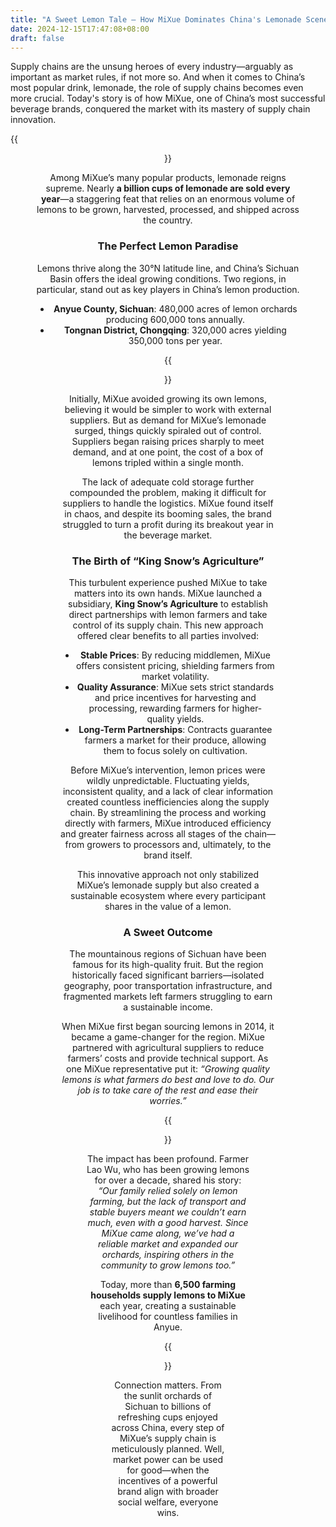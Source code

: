 ```yaml
---
title: "A Sweet Lemon Tale — How MiXue Dominates China's Lemonade Scene via Supply Chain"
date: 2024-12-15T17:47:08+08:00
draft: false
---
```


Supply chains are the unsung heroes of every industry—arguably as important as market rules, if not more so. And when it comes to China’s most popular drink, lemonade, the role of supply chains becomes even more crucial. Today's story is of how MiXue, one of China’s most successful beverage brands, conquered the market with its mastery of supply chain innovation.

{{<figure align="center" src="/eternal_sunshine/mixue_lemonade.jpeg" caption="MiXue dominates the low-price milk tea market in China, earning it the title of 'Starbucks of low prices.'" width="100%">}}

Among MiXue’s many popular products, lemonade reigns supreme. Nearly **a billion cups of lemonade are sold every year**—a staggering feat that relies on an enormous volume of lemons to be grown, harvested, processed, and shipped across the country.

### The Perfect Lemon Paradise

Lemons thrive along the 30°N latitude line, and China’s Sichuan Basin offers the ideal growing conditions. Two regions, in particular, stand out as key players in China’s lemon production.

- **Anyue County, Sichuan**: 480,000 acres of lemon orchards producing 600,000 tons annually.
- **Tongnan District, Chongqing**: 320,000 acres yielding 350,000 tons per year.

{{<figure align="center" src="/eternal_sunshine/lemon_map.jpeg" caption="Tongnan District produces an impressive 350,000 tons of lemons each year from 320,000 acres." width="100%">}}

Initially, MiXue avoided growing its own lemons, believing it would be simpler to work with external suppliers. But as demand for MiXue’s lemonade surged, things quickly spiraled out of control. Suppliers began raising prices sharply to meet demand, and at one point, the cost of a box of lemons tripled within a single month.

The lack of adequate cold storage further compounded the problem, making it difficult for suppliers to handle the logistics. MiXue found itself in chaos, and despite its booming sales, the brand struggled to turn a profit during its breakout year in the beverage market.

### The Birth of “King Snow’s Agriculture”

This turbulent experience pushed MiXue to take matters into its own hands. MiXue launched a subsidiary, **King Snow’s Agriculture** to establish direct partnerships with lemon farmers and take control of its supply chain. This new approach offered clear benefits to all parties involved:

- **Stable Prices**: By reducing middlemen, MiXue offers consistent pricing, shielding farmers from market volatility.
- **Quality Assurance**: MiXue sets strict standards and price incentives for harvesting and processing, rewarding farmers for higher-quality yields.
- **Long-Term Partnerships**: Contracts guarantee farmers a market for their produce, allowing them to focus solely on cultivation.

Before MiXue’s intervention, lemon prices were wildly unpredictable. Fluctuating yields, inconsistent quality, and a lack of clear information created countless inefficiencies along the supply chain. By streamlining the process and working directly with farmers, MiXue introduced efficiency and greater fairness across all stages of the chain—from growers to processors and, ultimately, to the brand itself.

This innovative approach not only stabilized MiXue’s lemonade supply but also created a sustainable ecosystem where every participant shares in the value of a lemon.

### A Sweet Outcome

The mountainous regions of Sichuan have been famous for its high-quality fruit. But the region historically faced significant barriers—isolated geography, poor transportation infrastructure, and fragmented markets left farmers struggling to earn a sustainable income.

When MiXue first began sourcing lemons in 2014, it became a game-changer for the region. MiXue partnered with agricultural suppliers to reduce farmers’ costs and provide technical support. As one MiXue representative put it: *“Growing quality lemons is what farmers do best and love to do. Our job is to take care of the rest and ease their worries.”*

{{<figure align="center" src="/eternal_sunshine/poverty.jpeg" caption="[Source](https://www.mxbc.com/news/448/detail)" width="100%">}}

The impact has been profound. Farmer Lao Wu, who has been growing lemons for over a decade, shared his story: *“Our family relied solely on lemon farming, but the lack of transport and stable buyers meant we couldn’t earn much, even with a good harvest. Since MiXue came along, we’ve had a reliable market and expanded our orchards, inspiring others in the community to grow lemons too.”*

Today, more than **6,500 farming households supply lemons to MiXue** each year, creating a sustainable livelihood for countless families in Anyue.

{{<figure align="center" src="/eternal_sunshine/king_with_lemon.jpeg" caption="MiXue's puppet **Snow King** and the lemon farm of Anyue" width="100%">}}

Connection matters. From the sunlit orchards of Sichuan to billions of refreshing cups enjoyed across China, every step of MiXue’s supply chain is meticulously planned. Well, market power can be used for good—when the incentives of a powerful brand align with broader social welfare, everyone wins.
